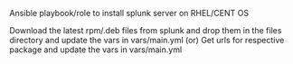 Ansible playbook/role to install splunk server on RHEL/CENT OS

Download the latest rpm/.deb files from splunk  and drop them in the files directory and update the vars in vars/main.yml
(or) 
Get urls for respective package and update the vars in vars/main.yml

